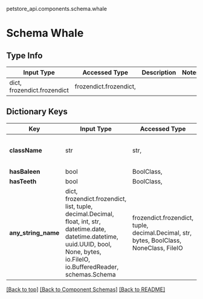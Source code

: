 petstore_api.components.schema.whale
# Schema Whale

## Type Info
Input Type | Accessed Type | Description | Notes
------------ | ------------- | ------------- | -------------
dict, frozendict.frozendict | frozendict.frozendict,  |  |

## Dictionary Keys
Key | Input Type | Accessed Type | Description | Notes
------------ | ------------- | ------------- | ------------- | -------------
**className** | str | str,  |  | must be one of ["whale", ]
**hasBaleen** | bool | BoolClass,  |  | [optional]
**hasTeeth** | bool | BoolClass,  |  | [optional]
**any_string_name** | dict, frozendict.frozendict, list, tuple, decimal.Decimal, float, int, str, datetime.date, datetime.datetime, uuid.UUID, bool, None, bytes, io.FileIO, io.BufferedReader, schemas.Schema | frozendict.frozendict, tuple, decimal.Decimal, str, bytes, BoolClass, NoneClass, FileIO | any string name can be used but the value must be the correct type | [optional]

[[Back to top]](#top) [[Back to Component Schemas]](../../../README.md#Component-Schemas) [[Back to README]](../../../README.md)
